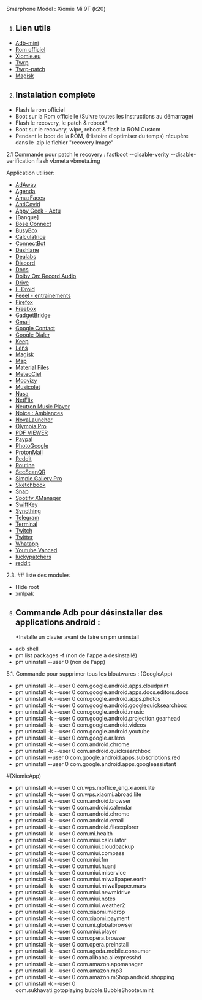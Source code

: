 Smarphone Model : Xiomie Mi 9T (k20)

1. ## Lien utils
- [Adb-mini](https://forum.xda-developers.com/t/tool-minimal-adb-and-fastboot-2-9-18.2317790/)
- [Rom officiel](https://xiaomifirmwareupdater.com/miui/davinci/)
- [Xiomie.eu](https://xiaomi.eu/community/threads/miui-12-0-12-1-12-2-12-5-stable-release.56191/)
- [Twrp](https://twrp.me/xiaomi/xiaomimi9t.html)
- [Twrp-patch](https://drive.google.com/file/d/1JQRB-JcYJBVIEgcL-QzMXHlV1doZA2ft/view?usp=sharing)
- [Magisk](https://topjohnwu.github.io/Magisk/install.html)

 
2. ## Instalation complete 
- Flash la rom officiel
- Boot sur la Rom officielle (Suivre toutes les instructions au démarrage)
- Flash le recovery, le patch & reboot*
- Boot sur le recovery, wipe, reboot & flash la ROM Custom
- Pendant le boot de la ROM, (Histoire d'optimiser du temps) récupère dans le .zip le fichier "recovery Image"

2.1 Commande pour patch le recovery :
fastboot --disable-verity --disable-verification flash vbmeta vbmeta.img

Application utiliser:

- [AdAway](https://adaway.org/)
- [Agenda](https://play.google.com/store/apps/details?id=com.google.android.calendar&hl=fr&gl=US)
- [AmazFaces](https://play.google.com/store/apps/details?id=com.amazfitwatchfaces.st&hl=fr&gl=US)
- [AntiCovid](https://play.google.com/store/apps/details?id=fr.gouv.android.stopcovid)
- [Appy Geek - Actu](https://play.google.com/store/apps/details?id=com.AppyTech.appytech&hl=fr&gl=US)
- [Banque]
- [Bose Connect](https://play.google.com/store/apps/details?id=com.bose.monet&hl=fr&gl=US)
- [BusyBox](https://play.google.com/store/apps/details?id=stericson.busybox)
- [Calculatrice](https://play.google.com/store/apps/details?id=com.simplemobiletools.calculator&hl=fr&gl=US)
- [ConnectBot](https://play.google.com/store/apps/details?id=org.connectbot&hl=fr&gl=US)
- [Dashlane](https://play.google.com/store/apps/details?id=com.dashlane)
- [Dealabs](https://play.google.com/store/apps/details?id=com.dealabs.apps.android&hl=fr&gl=US)
- [Discord](https://play.google.com/store/apps/details?id=com.discord)
- [Docs](https://play.google.com/store/apps/details?id=com.google.android.apps.docs.editors.docs)
- [Dolby On: Record Audio](https://play.google.com/store/apps/details?id=com.dolby.dolby234&hl=fr&gl=US)
- [Drive](https://play.google.com/store/apps/details?id=com.google.android.apps.docs)
- [F-Droid](https://f-droid.org/)
- [Feeel - entraînements](https://play.google.com/store/apps/details?id=com.enjoyingfoss.feeel&hl=fr&gl=US)
- [Firefox](https://play.google.com/store/apps/details?id=org.mozilla.firefox&hl=fr&gl=US)
- [Freebox](https://play.google.com/store/apps/details?id=fr.freebox.android.compagnon)
- [GadgetBridge](https://f-droid.org/en/packages/nodomain.freeyourgadget.gadgetbridge/)
- [Gmail](https://play.google.com/store/apps/details?id=com.google.android.gm)
- [Google Contact](https://play.google.com/store/apps/details?id=com.google.android.contacts&hl=fr&gl=US)
- [Google Dialer](https://play.google.com/store/apps/details?id=com.google.android.dialer&hl=fr&gl=US)
- [Keep](https://play.google.com/store/apps/details?id=com.google.android.keep)
- [Lens](https://play.google.com/store/apps/details?id=com.microsoft.office.officelens&hl=fr&gl=US)
- [Magisk](https://www.xda-developers.com/how-to-install-magisk/)
- [Map](https://play.google.com/store/apps/details?id=com.google.android.apps.maps)
- [Material Files](https://f-droid.org/fr/packages/me.zhanghai.android.files)
- [MeteoCiel](https://play.google.com/store/apps/details?id=com.meteociel.fr)
- [Moovizy](https://play.google.com/store/apps/details?id=fr.cityway.android_v2.stas&hl=fr&gl=US)
- [Musicolet](https://play.google.com/store/apps/details?id=in.krosbits.musicolet&hl=fr&gl=US)
- [Nasa](https://play.google.com/store/apps/details?id=gov.nasa&hl=fr&gl=US)
- [NetFlix](https://help.netflix.com/fr/node/57688)
- [Neutron Music Player](https://play.google.com/store/apps/details?id=com.neutroncode.mpeval&hl=fr&gl=US)
- [Noice : Ambiances](https://play.google.com/store/apps/details?id=com.github.ashutoshgngwr.noice&hl=fr&gl=US)
- [NovaLauncher](https://play.google.com/store/apps/details?id=com.teslacoilsw.launcher)
- [Olympia Pro](https://play.google.com/store/apps/details?id=com.techbull.olympia.paid)
- [PDF VIEWER](https://f-droid.org/fr/packages/com.gsnathan.pdfviewer/)
- [Paypal](https://play.google.com/store/apps/details?id=com.paypal.android.p2pmobile&hl=fr&gl=US)
- [PhotoGoogle](https://play.google.com/store/apps/details?id=com.google.android.apps.photos)
- [ProtonMail](https://play.google.com/store/apps/details?id=ch.protonmail.android)
- [Reddit](https://play.google.com/store/apps/details?id=com.reddit.frontpage&hl=fr&gl=US)
- [Routine](https://play.google.com/store/apps/details?id=com.alt.goodmorning&hl=fr&gl=US)
- [SecScanQR](https://f-droid.org/en/packages/de.t_dankworth.secscanqr/)
- [Simple Gallery Pro](https://play.google.com/store/apps/details?id=com.simplemobiletools.gallery&hl=fr&gl=US)
- [Sketchbook](https://play.google.com/store/apps/details?id=com.adsk.sketchbook&hl=fr&gl=US)
- [Snap](https://play.google.com/store/apps/details?id=com.snapchat.android)
- [Spotify XManager](https://github.com/xManager-v2/xManager-Spotify/releases)
- [SwiftKey](https://play.google.com/store/apps/details?id=com.touchtype.swiftkey&hl=fr&gl=US)
- [Syncthing](https://play.google.com/store/apps/details?id=com.nutomic.syncthingandroid&hl=fr&gl=US)
- [Telegram](https://play.google.com/store/apps/details?id=org.telegram.messenger&hl=fr&gl=US)
- [Terminal](https://play.google.com/store/apps/details?id=com.termux&hl=fr&gl=US)
- [Twitch](https://play.google.com/store/apps/details?id=tv.twitch.android.app)
- [Twitter](https://play.google.com/store/apps/details?id=com.twitter.android)
- [Whatapp](https://play.google.com/store/apps/details?id=com.whatsapp&hl=fr&gl=US)
- [Youtube Vanced](https://vancedapp.com)
- [luckypatchers](https://www.luckypatchers.com/download/)
- [reddit](https://play.google.com/store/apps/details?id=ml.docilealligator.infinityforreddit&hl=fr&gl=US)

2.3. ## liste des modules
- Hide root
- xmlpak

5. ## Commande Adb pour désinstaller des applications android :
      
      *Installe un clavier avant de faire un pm uninstall
      
- adb shell
- pm list packages -f (non de l'appe a desinstallé)
- pm uninstall --user 0 (non de l'app)



5.1. Commande pour supprimer tous les bloatwares :
(GoogleApp)
- pm uninstall -k --user 0 com.google.android.apps.cloudprint
- pm uninstall -k --user 0 com.google.android.apps.docs.editors.docs
- pm uninstall -k --user 0 com.google.android.apps.photos
- pm uninstall -k --user 0 com.google.android.googlequicksearchbox
- pm uninstall -k --user 0 com.google.android.music
- pm uninstall -k --user 0 com.google.android.projection.gearhead
- pm uninstall -k --user 0 com.google.android.videos
- pm uninstall -k --user 0 com.google.android.youtube
- pm uninstall -k --user 0 com.google.ar.lens
- pm uninstall -k --user 0 com.android.chrome
- pm uninstall -k --user 0 com.android.quicksearchbox
- pm uninstall --user 0 com.google.android.apps.subscriptions.red 
- pm uninstall --user 0 com.google.android.apps.googleassistant

#(XiomieApp)
- pm uninstall -k --user 0 cn.wps.moffice_eng.xiaomi.lite
- pm uninstall -k --user 0 cn.wps.xiaomi.abroad.lite
- pm uninstall -k --user 0 com.android.browser
- pm uninstall -k --user 0 com.android.calendar
- pm uninstall -k --user 0 com.android.chrome
- pm uninstall -k --user 0 com.android.email
- pm uninstall -k --user 0 com.android.fileexplorer
- pm uninstall -k --user 0 com.mi.health
- pm uninstall -k --user 0 com.miui.calculator
- pm uninstall -k --user 0 com.miui.cloudbackup
- pm uninstall -k --user 0 com.miui.compass
- pm uninstall -k --user 0 com.miui.fm
- pm uninstall -k --user 0 com.miui.huanji
- pm uninstall -k --user 0 com.miui.miservice
- pm uninstall -k --user 0 com.miui.miwallpaper.earth
- pm uninstall -k --user 0 com.miui.miwallpaper.mars
- pm uninstall -k --user 0 com.miui.newmidrive
- pm uninstall -k --user 0 com.miui.notes
- pm uninstall -k --user 0 com.miui.weather2
- pm uninstall -k --user 0 com.xiaomi.midrop
- pm uninstall -k --user 0 com.xiaomi.payment
- pm uninstall -k --user 0 com.mi.globalbrowser
- pm uninstall -k --user 0 com.miui.player
- pm uninstall -k --user 0 com.opera.browser
- pm uninstall -k --user 0 com.opera.preinstall
- pm uninstall -k --user 0 com.agoda.mobile.consumer
- pm uninstall -k --user 0 com.alibaba.aliexpresshd
- pm uninstall -k --user 0 com.amazon.appmanager
- pm uninstall -k --user 0 com.amazon.mp3
- pm uninstall -k --user 0 com.amazon.mShop.android.shopping
- pm uninstall -k --user 0 com.sukhavati.gotoplaying.bubble.BubbleShooter.mint
